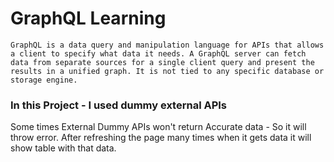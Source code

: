 # GraphQL Learning

`GraphQL is a data query and manipulation language for APIs that allows a client to specify what data it needs. A GraphQL server can fetch data from separate sources for a single client query and present the results in a unified graph. It is not tied to any specific database or storage engine.`


### In this Project - I used dummy external APIs 
Some times External Dummy APIs won't return Accurate data - So it will throw error. After refreshing the page many times when it gets data it will show table with that data.